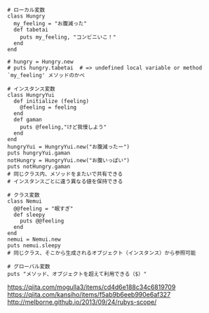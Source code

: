 ```
# ローカル変数
class Hungry
  my_feeling = "お腹減った"
  def tabetai
    puts my_feeling, "コンビニいこ！"
  end
end

# hungry = Hungry.new
# puts hungry.tabetai  # => undefined local variable or method `my_feeling' メソッドのかべ

# インスタンス変数
class HungryYui
  def initialize (feeling)
    @feeling = feeling
  end
  def gaman
    puts @feeling,"けど我慢しよう"
  end
end
hungryYui = HungryYui.new("お腹減ったー")
puts hungryYui.gaman
notHungry = HungryYui.new("お腹いっぱい")
puts notHungry.gaman
# 同じクラス内、メソッドをまたいで共有できる
# インスタンスごとに違う異なる値を保持できる

# クラス変数
class Nemui
  @@feeling = "眠すぎ"
  def sleepy
    puts @@feeling
  end
end
nemui = Nemui.new
puts nemui.sleepy
# 同じクラス、そこから生成されるオブジェクト（インスタンス）から参照可能

# グローバル変数
puts "メソッド、オブジェクトを超えて利用できる（$）"

```

https://qiita.com/mogulla3/items/cd4d6e188c34c6819709
https://qiita.com/kansiho/items/f5ab9b6eeb990e6af327
http://melborne.github.io/2013/09/24/rubys-scope/

